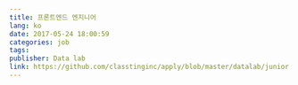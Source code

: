 ```yaml
---
title: 프론트엔드 엔지니어
lang: ko
date: 2017-05-24 18:00:59
categories: job
tags:
publisher: Data lab
link: https://github.com/classtinginc/apply/blob/master/datalab/junior.md
---
```

